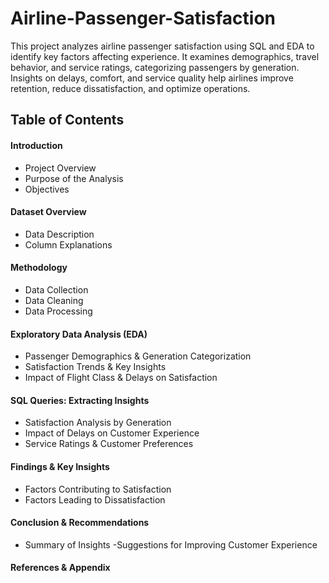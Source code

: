 # Airline-Passenger-Satisfaction
This project analyzes airline passenger satisfaction using SQL and EDA to identify key factors affecting experience. It examines demographics, travel behavior, and service ratings, categorizing passengers by generation. Insights on delays, comfort, and service quality help airlines improve retention, reduce dissatisfaction, and optimize operations.
## Table of Contents
#### Introduction
- Project Overview
- Purpose of the Analysis
- Objectives
#### Dataset Overview
- Data Description
- Column Explanations
#### Methodology
- Data Collection
- Data Cleaning
- Data Processing
#### Exploratory Data Analysis (EDA)
- Passenger Demographics & Generation Categorization
- Satisfaction Trends & Key Insights
- Impact of Flight Class & Delays on Satisfaction
#### SQL Queries: Extracting Insights
- Satisfaction Analysis by Generation
- Impact of Delays on Customer Experience
- Service Ratings & Customer Preferences
#### Findings & Key Insights
- Factors Contributing to Satisfaction
- Factors Leading to Dissatisfaction
#### Conclusion & Recommendations
- Summary of Insights
-Suggestions for Improving Customer Experience
#### References & Appendix
































